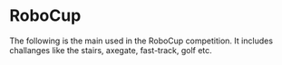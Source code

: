 # RoboCup
The following is the main used in the RoboCup competition. It includes challanges like the stairs, axegate, fast-track, golf etc.
